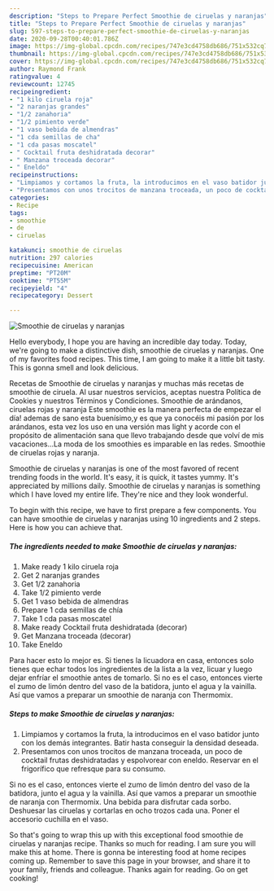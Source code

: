 ```yaml
---
description: "Steps to Prepare Perfect Smoothie de ciruelas y naranjas"
title: "Steps to Prepare Perfect Smoothie de ciruelas y naranjas"
slug: 597-steps-to-prepare-perfect-smoothie-de-ciruelas-y-naranjas
date: 2020-09-28T00:40:01.786Z
image: https://img-global.cpcdn.com/recipes/747e3cd4758db686/751x532cq70/smoothie-de-ciruelas-y-naranjas-foto-principal.jpg
thumbnail: https://img-global.cpcdn.com/recipes/747e3cd4758db686/751x532cq70/smoothie-de-ciruelas-y-naranjas-foto-principal.jpg
cover: https://img-global.cpcdn.com/recipes/747e3cd4758db686/751x532cq70/smoothie-de-ciruelas-y-naranjas-foto-principal.jpg
author: Raymond Frank
ratingvalue: 4
reviewcount: 12745
recipeingredient:
- "1 kilo ciruela roja"
- "2 naranjas grandes"
- "1/2 zanahoria"
- "1/2 pimiento verde"
- "1 vaso bebida de almendras"
- "1 cda semillas de cha"
- "1 cda pasas moscatel"
- " Cocktail fruta deshidratada decorar"
- " Manzana troceada decorar"
- " Eneldo"
recipeinstructions:
- "Limpiamos y cortamos la fruta, la introducimos en el vaso batidor junto con los demás integrantes. Batir hasta conseguir la densidad deseada."
- "Presentamos con unos trocitos de manzana troceada, un poco de cocktail frutas deshidratadas y espolvorear con eneldo. Reservar en el frigorífico que refresque para su consumo."
categories:
- Recipe
tags:
- smoothie
- de
- ciruelas

katakunci: smoothie de ciruelas 
nutrition: 297 calories
recipecuisine: American
preptime: "PT20M"
cooktime: "PT55M"
recipeyield: "4"
recipecategory: Dessert

---
```



![Smoothie de ciruelas y naranjas](https://img-global.cpcdn.com/recipes/747e3cd4758db686/751x532cq70/smoothie-de-ciruelas-y-naranjas-foto-principal.jpg)

Hello everybody, I hope you are having an incredible day today. Today, we're going to make a distinctive dish, smoothie de ciruelas y naranjas. One of my favorites food recipes. This time, I am going to make it a little bit tasty. This is gonna smell and look delicious.

Recetas de Smoothie de ciruelas y naranjas y muchas más recetas de smoothie de ciruela. Al usar nuestros servicios, aceptas nuestra Política de Cookies y nuestros Términos y Condiciones. Smoothie de arándanos, ciruelas rojas y naranja Este smoothie es la manera perfecta de empezar el día! ademas de sano esta buenísimo,y es que ya conocéis mi pasión por los arándanos, esta vez los uso en una versión mas light y acorde con el propósito de alimentación sana que llevo trabajando desde que volví de mis vacaciones…La moda de los smoothies es imparable en las redes. Smoothie de ciruelas rojas y naranja.

Smoothie de ciruelas y naranjas is one of the most favored of recent trending foods in the world. It's easy, it is quick, it tastes yummy. It's appreciated by millions daily. Smoothie de ciruelas y naranjas is something which I have loved my entire life. They're nice and they look wonderful.


To begin with this recipe, we have to first prepare a few components. You can have smoothie de ciruelas y naranjas using 10 ingredients and 2 steps. Here is how you can achieve that.

<!--inarticleads1-->

##### The ingredients needed to make Smoothie de ciruelas y naranjas:

1. Make ready 1 kilo ciruela roja
1. Get 2 naranjas grandes
1. Get 1/2 zanahoria
1. Take 1/2 pimiento verde
1. Get 1 vaso bebida de almendras
1. Prepare 1 cda semillas de chía
1. Take 1 cda pasas moscatel
1. Make ready  Cocktail fruta deshidratada (decorar)
1. Get  Manzana troceada (decorar)
1. Take  Eneldo


Para hacer esto lo mejor es. Si tienes la licuadora en casa, entonces solo tienes que echar todos los ingredientes de la lista a la vez, licuar y luego dejar enfríar el smoothie antes de tomarlo. Si no es el caso, entonces vierte el zumo de limón dentro del vaso de la batidora, junto el agua y la vainilla. Así que vamos a preparar un smoothie de naranja con Thermomix. 

<!--inarticleads2-->

##### Steps to make Smoothie de ciruelas y naranjas:

1. Limpiamos y cortamos la fruta, la introducimos en el vaso batidor junto con los demás integrantes. Batir hasta conseguir la densidad deseada.
1. Presentamos con unos trocitos de manzana troceada, un poco de cocktail frutas deshidratadas y espolvorear con eneldo. Reservar en el frigorífico que refresque para su consumo.


Si no es el caso, entonces vierte el zumo de limón dentro del vaso de la batidora, junto el agua y la vainilla. Así que vamos a preparar un smoothie de naranja con Thermomix. Una bebida para disfrutar cada sorbo. Deshuesar las ciruelas y cortarlas en ocho trozos cada una. Poner el accesorio cuchilla en el vaso. 

So that's going to wrap this up with this exceptional food smoothie de ciruelas y naranjas recipe. Thanks so much for reading. I am sure you will make this at home. There is gonna be interesting food at home recipes coming up. Remember to save this page in your browser, and share it to your family, friends and colleague. Thanks again for reading. Go on get cooking!
